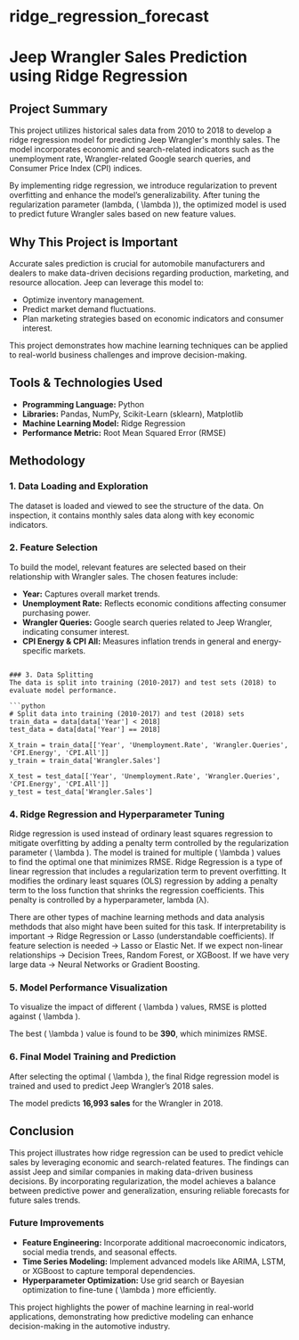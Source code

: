 # ridge_regression_forecast
# Jeep Wrangler Sales Prediction using Ridge Regression

## Project Summary
This project utilizes historical sales data from 2010 to 2018 to develop a ridge regression model for predicting Jeep Wrangler's monthly sales. The model incorporates economic and search-related indicators such as the unemployment rate, Wrangler-related Google search queries, and Consumer Price Index (CPI) indices.

By implementing ridge regression, we introduce regularization to prevent overfitting and enhance the model’s generalizability. After tuning the regularization parameter (lambda, \( \lambda \)), the optimized model is used to predict future Wrangler sales based on new feature values.

## Why This Project is Important
Accurate sales prediction is crucial for automobile manufacturers and dealers to make data-driven decisions regarding production, marketing, and resource allocation. Jeep can leverage this model to:
- Optimize inventory management.
- Predict market demand fluctuations.
- Plan marketing strategies based on economic indicators and consumer interest.

This project demonstrates how machine learning techniques can be applied to real-world business challenges and improve decision-making.

## Tools & Technologies Used
- **Programming Language:** Python
- **Libraries:** Pandas, NumPy, Scikit-Learn (sklearn), Matplotlib
- **Machine Learning Model:** Ridge Regression
- **Performance Metric:** Root Mean Squared Error (RMSE)

## Methodology
### 1. Data Loading and Exploration
The dataset is loaded and viewed to see the structure of the data. On inspection, it contains monthly sales data along with key economic indicators.

### 2. Feature Selection
To build the model, relevant features are selected based on their relationship with Wrangler sales. The chosen features include:
- **Year:** Captures overall market trends.
- **Unemployment Rate:** Reflects economic conditions affecting consumer purchasing power.
- **Wrangler Queries:** Google search queries related to Jeep Wrangler, indicating consumer interest.
- **CPI Energy & CPI All:** Measures inflation trends in general and energy-specific markets.

```

### 3. Data Splitting
The data is split into training (2010-2017) and test sets (2018) to evaluate model performance.

```python
# Split data into training (2010-2017) and test (2018) sets
train_data = data[data['Year'] < 2018]
test_data = data[data['Year'] == 2018]

X_train = train_data[['Year', 'Unemployment.Rate', 'Wrangler.Queries', 'CPI.Energy', 'CPI.All']]
y_train = train_data['Wrangler.Sales']

X_test = test_data[['Year', 'Unemployment.Rate', 'Wrangler.Queries', 'CPI.Energy', 'CPI.All']]
y_test = test_data['Wrangler.Sales']
```

### 4. Ridge Regression and Hyperparameter Tuning
Ridge regression is used instead of ordinary least squares regression to mitigate overfitting by adding a penalty term controlled by the regularization parameter \( \lambda \). The model is trained for multiple \( \lambda \) values to find the optimal one that minimizes RMSE. Ridge Regression is a type of linear regression that includes a regularization term to prevent overfitting. It modifies the ordinary least squares (OLS) regression by adding a penalty term to the loss function that shrinks the regression coefficients. This penalty is controlled by a hyperparameter, lambda (λ).

There are other types of machine learning methods and data analysis methdods that also might have been suited for this task. 
If interpretability is important → Ridge Regression or Lasso (understandable coefficients).
If feature selection is needed → Lasso or Elastic Net.
If we expect non-linear relationships → Decision Trees, Random Forest, or XGBoost.
If we have very large data → Neural Networks or Gradient Boosting.


### 5. Model Performance Visualization
To visualize the impact of different \( \lambda \) values, RMSE is plotted against \( \lambda \).


The best \( \lambda \) value is found to be **390**, which minimizes RMSE.

### 6. Final Model Training and Prediction
After selecting the optimal \( \lambda \), the final Ridge regression model is trained and used to predict Jeep Wrangler’s 2018 sales.


The model predicts **16,993 sales** for the Wrangler in 2018.

## Conclusion
This project illustrates how ridge regression can be used to predict vehicle sales by leveraging economic and search-related features. The findings can assist Jeep and similar companies in making data-driven business decisions. By incorporating regularization, the model achieves a balance between predictive power and generalization, ensuring reliable forecasts for future sales trends.

### Future Improvements
- **Feature Engineering:** Incorporate additional macroeconomic indicators, social media trends, and seasonal effects.
- **Time Series Modeling:** Implement advanced models like ARIMA, LSTM, or XGBoost to capture temporal dependencies.
- **Hyperparameter Optimization:** Use grid search or Bayesian optimization to fine-tune \( \lambda \) more efficiently.

This project highlights the power of machine learning in real-world applications, demonstrating how predictive modeling can enhance decision-making in the automotive industry.



